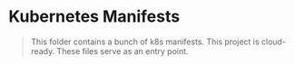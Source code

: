 # Kubernetes Manifests
>This folder contains a bunch of k8s manifests. This project is cloud-ready. These files serve as an entry point.